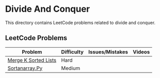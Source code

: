# Divide And Conquer

This directory contains LeetCode problems related to divide and conquer.

## LeetCode Problems

| Problem | Difficulty | Issues/Mistakes | Videos |
|---------|------------|-----------------|--------|
| [Merge K Sorted Lists](https://leetcode.com/problems/merge-k-sorted-lists/) | Hard | | |
| [Sortanarray.Py](https://neetcode.io/solutions/sort-an-array) | Medium | | |